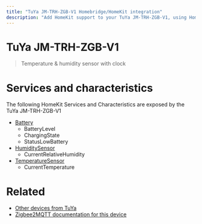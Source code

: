 ```yaml
---
title: "TuYa JM-TRH-ZGB-V1 Homebridge/HomeKit integration"
description: "Add HomeKit support to your TuYa JM-TRH-ZGB-V1, using Homebridge, Zigbee2MQTT and homebridge-z2m."
---
```

<!---
This file has been GENERATED using src/docgen/docgen.ts
DO NOT EDIT THIS FILE MANUALLY!
-->
# TuYa JM-TRH-ZGB-V1
> Temperature & humidity sensor with clock


# Services and characteristics
The following HomeKit Services and Characteristics are exposed by
the TuYa JM-TRH-ZGB-V1

* [Battery](../../battery.md)
  * BatteryLevel
  * ChargingState
  * StatusLowBattery
* [HumiditySensor](../../sensors.md)
  * CurrentRelativeHumidity
* [TemperatureSensor](../../sensors.md)
  * CurrentTemperature


# Related
* [Other devices from TuYa](../index.md#tuya)
* [Zigbee2MQTT documentation for this device](https://www.zigbee2mqtt.io/devices/JM-TRH-ZGB-V1.html)